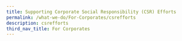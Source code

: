 ```yaml
---
title: Supporting Corporate Social Responsibility (CSR) Efforts
permalink: /what-we-do/For-Corporates/csrefforts
description: csrefforts
third_nav_title: For Corporates
---
```

